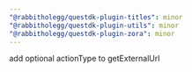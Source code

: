 ```yaml
---
"@rabbitholegg/questdk-plugin-titles": minor
"@rabbitholegg/questdk-plugin-utils": minor
"@rabbitholegg/questdk-plugin-zora": minor
---
```


add optional actionType to getExternalUrl
